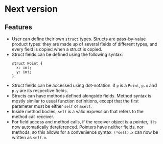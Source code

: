 # Next version

## Features

- User can define their own `struct` types. Structs are pass-by-value
  product types: they are made up of several fields of different types,
  and every field is copied when a struct is copied.
- Struct fields can be defined using the following syntax:
  ```
  struct Point {
    x: int;
    y: int;
  }
  ```
- Struct fields can be accessed using dot-notation: if `p` is a `Point`,
  `p.x` and `p.y` are its respective fields.
- Structs can have methods defined alongside fields. Method syntax is
  mostly similar to usual function definitions, except that the first
  parameter must be either `self` or `&self`.
- Inside method bodies, `self` is a valid expression that refers to
  the method call receiver.
- For field access and method calls, if the receiver object is a
  pointer, it is now automatically dereferenced. Pointers have neither
  fields, nor methods, so this allows for a convenience syntax:
  `(*self).x` can now be written as `self.x`.